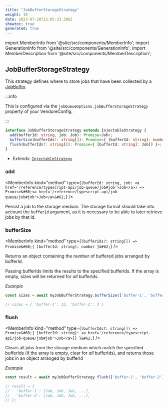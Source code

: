 ```yaml
---
title: "JobBufferStorageStrategy"
weight: 10
date: 2023-07-28T12:05:23.386Z
showtoc: true
generated: true
---
```

<!-- This file was generated from the Vendure source. Do not modify. Instead, re-run the "docs:build" script -->
import MemberInfo from '@site/src/components/MemberInfo';
import GenerationInfo from '@site/src/components/GenerationInfo';
import MemberDescription from '@site/src/components/MemberDescription';


## JobBufferStorageStrategy

<GenerationInfo sourceFile="packages/core/src/job-queue/job-buffer/job-buffer-storage-strategy.ts" sourceLine="19" packageName="@vendure/core" since="1.3.0" />

This strategy defines where to store jobs that have been collected by a
<a href='/reference/typescript-api/job-queue/job-buffer#jobbuffer'>JobBuffer</a>.

:::info

This is configured via the `jobQueueOptions.jobBufferStorageStrategy` property of
your VendureConfig.

:::

```ts title="Signature"
interface JobBufferStorageStrategy extends InjectableStrategy {
  add(bufferId: string, job: Job): Promise<Job>;
  bufferSize(bufferIds?: string[]): Promise<{ [bufferId: string]: number }>;
  flush(bufferIds?: string[]): Promise<{ [bufferId: string]: Job[] }>;
}
```
* Extends: <code><a href='/reference/typescript-api/common/injectable-strategy#injectablestrategy'>InjectableStrategy</a></code>



<div className="members-wrapper">

### add

<MemberInfo kind="method" type={`(bufferId: string, job: <a href='/reference/typescript-api/job-queue/job#job'>Job</a>) => Promise&#60;<a href='/reference/typescript-api/job-queue/job#job'>Job</a>&#62;`}   />

Persist a job to the storage medium. The storage format should
take into account the `bufferId` argument, as it is necessary to be
able to later retrieve jobs by that id.
### bufferSize

<MemberInfo kind="method" type={`(bufferIds?: string[]) => Promise&#60;{ [bufferId: string]: number }&#62;`}   />

Returns an object containing the number of buffered jobs arranged by bufferId.

Passing bufferIds limits the results to the specified bufferIds.
If the array is empty, sizes will be returned for _all_ bufferIds.

*Example*

```ts
const sizes = await myJobBufferStrategy.bufferSize(['buffer-1', 'buffer-2']);

// sizes = { 'buffer-1': 12, 'buffer-2': 3 }
```
### flush

<MemberInfo kind="method" type={`(bufferIds?: string[]) => Promise&#60;{ [bufferId: string]: <a href='/reference/typescript-api/job-queue/job#job'>Job</a>[] }&#62;`}   />

Clears all jobs from the storage medium which match the specified bufferIds (if the
array is empty, clear for _all_ bufferIds), and returns those jobs in an object
arranged by bufferId

*Example*

```ts
const result = await myJobBufferStrategy.flush(['buffer-1', 'buffer-2']);

// result = {
//   'buffer-1': [Job, Job, Job, ...],
//   'buffer-2': [Job, Job, Job, ...],
// };
```


</div>
